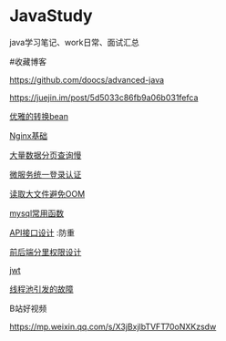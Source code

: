 # 			JavaStudy
java学习笔记、work日常、面试汇总



#收藏博客

https://github.com/doocs/advanced-java



https://juejin.im/post/5d5033c86fb9a06b031fefca

[优雅的转换bean](https://mp.weixin.qq.com/s/ZLOLhPNwqNtO2gxOiZ5oNA)

[Nginx基础](https://blog.csdn.net/yujing1314/article/details/107000737)

[大量数据分页查询慢](https://mp.weixin.qq.com/s/Q0UWPQFwpY4GkZ_0VgaPrw)

[微服务统一登录认证](https://mp.weixin.qq.com/s/TMZvEFElLVLRWlOlogfanw)

[读取大文件避免OOM](https://mp.weixin.qq.com/s/CYGY5nZ4Y9hSerOHZD7epw)

[mysql常用函数](https://mp.weixin.qq.com/s/UWzPE7yxc3_0RWluMpFnvQ)

[API接口设计](https://mp.weixin.qq.com/s/UsUgNV7ALmSsHB2m1yYDOg) :防重

[前后端分里权限设计](https://www.yuque.com/zhanghaofei/blog/xrpz9p)

[jwt](https://mp.weixin.qq.com/s/XRH2jWyfjhd-rIXO8TpaCA)

[线程池引发的故障](https://mp.weixin.qq.com/s/Ful9iyMjYZzxpK12MI04fA)



B站好视频

https://mp.weixin.qq.com/s/X3jBxjlbTVFT70oNXKzsdw